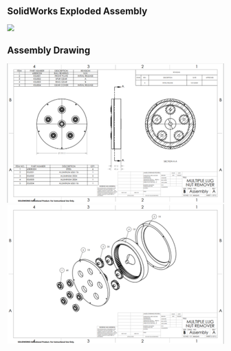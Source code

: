 ## SolidWorks Exploded Assembly

![](Drawings/Capture.PNG)

## Assembly Drawing
![](Drawings/AssemblyDrawing1.PNG)
![](Drawings/AssemblyDrawing2.PNG)
